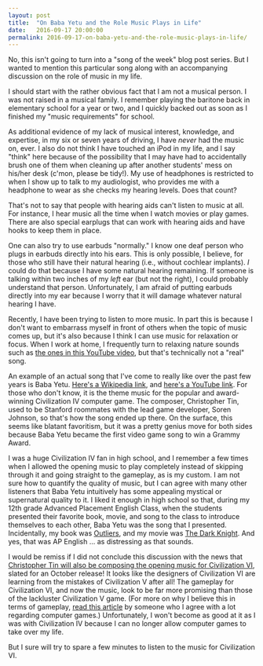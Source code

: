 ```yaml
---
layout: post
title:  "On Baba Yetu and the Role Music Plays in Life"
date:   2016-09-17 20:00:00
permalink: 2016-09-17-on-baba-yetu-and-the-role-music-plays-in-life/
---
```


No, this isn't going to turn into a "song of the week" blog post series. But I wanted to mention
this particular song along with an accompanying discussion on the role of music in my life.

I should start with the rather obvious fact that I am not a musical person. I was not raised in a
musical family. I remember playing the baritone back in elementary school for a year or two, and I
quickly backed out as soon as I finished my "music requirements" for school.

As additional evidence of my lack of musical interest, knowledge, and expertise, in my six or seven
years of driving, I have *never* had the music on, ever. I also do not think I have touched an iPod
in my life, and I say "think" here because of the possibility that I may have had to accidentally
brush one of them when cleaning up after another students' mess on his/her desk (c'mon, please be
tidy!).  My use of headphones is restricted to when I show up to talk to my audiologist, who
provides me with a headphone to wear as she checks my hearing levels. Does that count?

That's not to say that people with hearing aids can't listen to music at all. For instance, I hear
music all the time when I watch movies or play games. There are also special earplugs that can work
with hearing aids and have hooks to keep them in place.

One can also try to use earbuds "normally." I know one deaf person who plugs in earbuds directly
into his ears. This is only possible, I believe, for those who still have their natural hearing
(i.e., without cochlear implants). *I* could do that because I have some natural hearing remaining.
If someone is talking within two inches of my *left* ear (but not the right), I could probably
understand that person. Unfortunately, I am afraid of putting earbuds directly into my ear because I
worry that it will damage whatever natural hearing I have.

Recently, I have been trying to listen to more music. In part this is because I don't want to
embarrass myself in front of others when the topic of music comes up, but it's also because I think
I can use music for relaxation or focus. When I work at home, I frequently turn to relaxing nature
sounds such as [the ones in this YouTube video][3], but that's technically not a "real" song.

An example of an actual song that I've come to really like over the past few years is Baba Yetu.
[Here's a Wikipedia link][1], and [here's a YouTube link][2]. For those who don't know, it is the
theme music for the popular and award-winning Civilization IV computer game. The composer,
Christopher Tin, used to be Stanford roommates with the lead game developer, Soren Johnson, so
that's how the song ended up there. On the surface, this seems like blatant favoritism, but it was a
pretty genius move for both sides because Baba Yetu became the first video game song to win a Grammy
Award.

I was a huge Civilization IV fan in high school, and I remember a few times when I allowed the
opening music to play completely instead of skipping through it and going straight to the gameplay,
as is my custom. I am not sure how to quantify the quality of music, but I can agree with many other
listeners that Baba Yetu intuitively has some appealing mystical or supernatural quality to it. I
liked it enough in high school so that, during my 12th grade Advanced Placement English Class, when
the students presented their favorite book, movie, and song to the class to introduce themselves to
each other, Baba Yetu was the song that I presented. Incidentally, my book was [Outliers][5], and my
movie was [The Dark Knight][6]. And yes, that was AP English ...  as distressing as that sounds.

I would be remiss if I did not conclude this discussion with the news that [Christopher Tin will
also be composing the opening music for Civilization VI][7], slated for an October release! It looks
like the designers of Civilization VI are learning from the mistakes of Civilization V after all!
The gameplay for Civilization VI, and now the music, look to be far more promising than those of the
lackluster Civilization V game. (For more on why I believe this in terms of gameplay, [read this
article][4] by someone who I agree with a lot regarding computer games.) Unfortunately, I won't
become as good at it as I was with Civilization IV because I can no longer allow computer games to
take over my life.

But I sure will try to spare a few minutes to listen to the music for Civilization VI.

[1]:https://en.wikipedia.org/wiki/Baba_Yetu
[2]:https://www.youtube.com/watch?v=IJiHDmyhE1A
[3]:https://www.youtube.com/watch?v=9Nwn-TZfFUI
[4]:http://www.sullla.com/Civ5/whatwentwrong.html
[5]:https://en.wikipedia.org/wiki/Outliers_(book)
[6]:https://en.wikipedia.org/wiki/The_Dark_Knight_(film)
[7]:http://www.eurogamer.net/articles/2016-07-11-civilization-6-theme-to-be-composed-by-grammy-winning-christopher-tin
